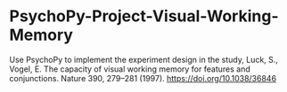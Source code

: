# PsychoPy-Project-Visual-Working-Memory
Use PsychoPy to implement the experiment design in the study, Luck, S., Vogel, E. The capacity of visual working memory for features and conjunctions. Nature 390, 279–281 (1997). https://doi.org/10.1038/36846
